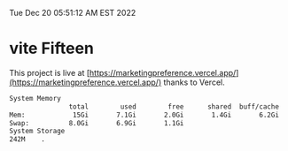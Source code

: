 Tue Dec 20 05:51:12 AM EST 2022

# vite Fifteen


This project is live at [https://marketingpreference.vercel.app/](https://marketingpreference.vercel.app/) thanks to Vercel.

```bash
System Memory
               total        used        free      shared  buff/cache   available
Mem:            15Gi       7.1Gi       2.0Gi       1.4Gi       6.2Gi       6.4Gi
Swap:          8.0Gi       6.9Gi       1.1Gi
System Storage
242M	.
```
```bash
